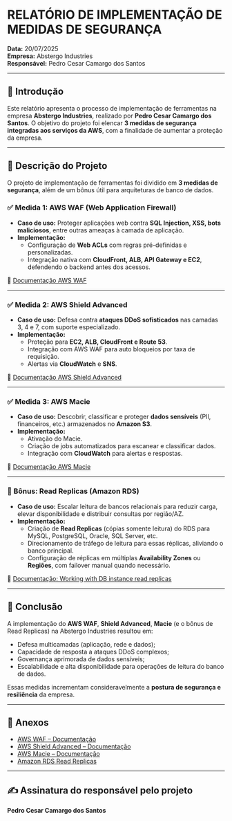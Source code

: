 # RELATÓRIO DE IMPLEMENTAÇÃO DE MEDIDAS DE SEGURANÇA  

**Data:** 20/07/2025  
**Empresa:** Abstergo Industries  
**Responsável:** Pedro Cesar Camargo dos Santos  

---

## 🧾 Introdução  
Este relatório apresenta o processo de implementação de ferramentas na empresa **Abstergo Industries**, realizado por **Pedro Cesar Camargo dos Santos**. O objetivo do projeto foi elencar **3 medidas de segurança integradas aos serviços da AWS**, com a finalidade de aumentar a proteção da empresa.

---

## 🔐 Descrição do Projeto  
O projeto de implementação de ferramentas foi dividido em **3 medidas de segurança**, além de um bônus útil para arquiteturas de banco de dados.

### ✅ Medida 1: AWS WAF (Web Application Firewall)  
- **Caso de uso:** Proteger aplicações web contra **SQL Injection, XSS, bots maliciosos**, entre outras ameaças à camada de aplicação.  
- **Implementação:**  
  - Configuração de **Web ACLs** com regras pré-definidas e personalizadas.  
  - Integração nativa com **CloudFront, ALB, API Gateway e EC2**, defendendo o backend antes dos acessos.  

🔗 [Documentação AWS WAF](https://docs.aws.amazon.com/waf/latest/developerguide/what-is-aws-waf.html)

---

### ✅ Medida 2: AWS Shield Advanced  
- **Caso de uso:** Defesa contra **ataques DDoS sofisticados** nas camadas 3, 4 e 7, com suporte especializado.  
- **Implementação:**  
  - Proteção para **EC2, ALB, CloudFront e Route 53**.  
  - Integração com AWS WAF para auto bloqueios por taxa de requisição.  
  - Alertas via **CloudWatch** e **SNS**.  

🔗 [Documentação AWS Shield Advanced](https://docs.aws.amazon.com/waf/latest/developerguide/getting-started-ddos.html)

---

### ✅ Medida 3: AWS Macie  
- **Caso de uso:** Descobrir, classificar e proteger **dados sensíveis** (PII, financeiros, etc.) armazenados no **Amazon S3**.  
- **Implementação:**  
  - Ativação do Macie.  
  - Criação de jobs automatizados para escanear e classificar dados.  
  - Integração com **CloudWatch** para alertas e respostas.  

🔗 [Documentação AWS Macie](https://docs.aws.amazon.com/macie/latest/user/what-is-macie.html)

---

### 🌟 Bônus: Read Replicas (Amazon RDS)  
- **Caso de uso:** Escalar leitura de bancos relacionais para reduzir carga, elevar disponibilidade e distribuir consultas por região/AZ.  
- **Implementação:**  
  - Criação de **Read Replicas** (cópias somente leitura) do RDS para MySQL, PostgreSQL, Oracle, SQL Server, etc.  
  - Direcionamento de tráfego de leitura para essas réplicas, aliviando o banco principal.  
  - Configuração de réplicas em múltiplas **Availability Zones** ou **Regiões**, com failover manual quando necessário. 

🔗 [Documentação: Working with DB instance read replicas](https://docs.aws.amazon.com/AmazonRDS/latest/UserGuide/USER_ReadRepl.html)

---

## 🧩 Conclusão  
A implementação do **AWS WAF**, **Shield Advanced**, **Macie** (e o bônus de Read Replicas) na Abstergo Industries resultou em:

- Defesa multicamadas (aplicação, rede e dados);  
- Capacidade de resposta a ataques DDoS complexos;  
- Governança aprimorada de dados sensíveis;  
- Escalabilidade e alta disponibilidade para operações de leitura do banco de dados.

Essas medidas incrementam consideravelmente a **postura de segurança e resiliência** da empresa.

---

## 📎 Anexos  

- [AWS WAF – Documentação](https://docs.aws.amazon.com/waf/latest/developerguide/what-is-aws-waf.html)  
- [AWS Shield Advanced – Documentação](https://docs.aws.amazon.com/waf/latest/developerguide/getting-started-ddos.html)  
- [AWS Macie – Documentação](https://docs.aws.amazon.com/macie/latest/user/what-is-macie.html)  
- [Amazon RDS Read Replicas](https://docs.aws.amazon.com/AmazonRDS/latest/UserGuide/USER_ReadRepl.html)

---

## ✍️ Assinatura do responsável pelo projeto  
**Pedro Cesar Camargo dos Santos**
